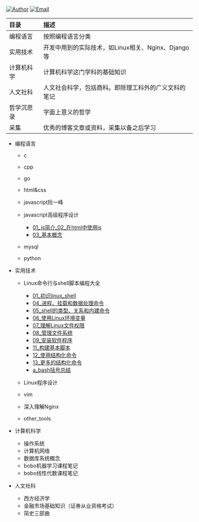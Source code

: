 [![Author](https://img.shields.io/badge/Author-LeoSirius-blueviolet.svg?style=flat-square)](http://leosirius.com) [![Email](https://img.shields.io/badge/Email%20Me-is.li.xiaoyu%40qq.com-orange.svg?style=flat-square)](http://mail.qq.com/cgi-bin/qm_share?t=qm_mailme&email=3LWv8rC18qS1vbOlqZytrfK-s7E)

|目录 | 描述|
|:-|:-|
|编程语言|按照编程语言分类|
|实用技术|开发中用到的实际技术，如Linux相关、Nginx、Django等|
|计算机科学|计算机科学这门学科的基础知识|
|人文社科|人文社会科学，包括商科。即除理工科外的广义文科的笔记|
|哲学沉思录|字面上意义的哲学|
|采集|优秀的博客文章或资料，采集以备之后学习|


- 编程语言
  - c
  - cpp
  - go
  - html&css
  - javascript阮一峰

  - javascript高级程序设计
    - [01_js简介_02_在html中使用js](编程语言/javascript高级程序设计/01_js简介_02_在html中使用js.md)
    - [03_基本概念](编程语言/javascript高级程序设计/03_基本概念.md)

  - mysql
  - python

- 实用技术
  - Linux命令行与shell脚本编程大全
    - [01_初识linux_shell](实用技术/Linux命令行与shell脚本编程大全/01_初识linux_shell.md)
    - [04_进程、挂载和数据处理命令](实用技术/Linux命令行与shell脚本编程大全/04_进程、挂载和数据处理命令.md)
    - [05_shell的类型、关系和内建命令](实用技术/Linux命令行与shell脚本编程大全/05_shell的类型、关系和内建命令.md)
    - [06_使用Linux环境变量](实用技术/Linux命令行与shell脚本编程大全/06_使用Linux环境变量.md)
    - [07_理解Linux文件权限](实用技术/Linux命令行与shell脚本编程大全/07_理解Linux文件权限.md)
    - [08_管理文件系统](实用技术/Linux命令行与shell脚本编程大全/08_管理文件系统.md)
    - [09_安装软件程序](实用技术/Linux命令行与shell脚本编程大全/09_安装软件程序.md)
    - [11_构建基本脚本](实用技术/Linux命令行与shell脚本编程大全/11_构建基本脚本.md)
    - [12_使用结构化命令](实用技术/Linux命令行与shell脚本编程大全/12_使用结构化命令.md)
    - [13_更多的结构化命令](实用技术/Linux命令行与shell脚本编程大全/13_更多的结构化命令.md)
    - [a_bash括号总结](实用技术/Linux命令行与shell脚本编程大全/a_bash括号总结.md)

  - Linux程序设计
  - vim
  - 深入理解Nginx
  - other_tools

- 计算机科学
  - 操作系统
  - 计算机网络
  - 数据库系统概念
  - bobo机器学习课程笔记
  - bobo线性代数课程笔记

- 人文社科
  - 西方经济学
  - 金融市场基础知识（证券从业资格考试）
  - 简史三部曲
